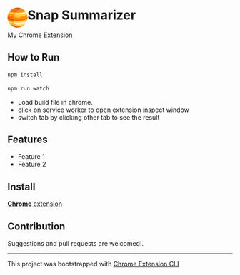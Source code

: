 # <img src="public/icons/icon_48.png" width="45" align="left"> Snap Summarizer

My Chrome Extension

## How to Run
```bash
npm install
```

```bash
npm run watch
```
- Load build file in chrome.
- click on service worker to open extension inspect window
- switch tab by clicking other tab to see the result


## Features

- Feature 1
- Feature 2

## Install

[**Chrome** extension]() <!-- TODO: Add chrome extension link inside parenthesis -->

## Contribution

Suggestions and pull requests are welcomed!.

---

This project was bootstrapped with [Chrome Extension CLI](https://github.com/dutiyesh/chrome-extension-cli)

